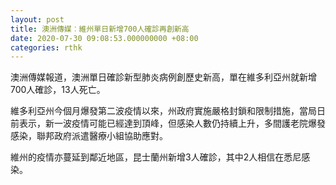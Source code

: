 ```yaml
---
layout: post
title: 澳洲傳媒︰維州單日新增700人確診再創新高
date: 2020-07-30 09:08:53.000000000 +08:00
categories: rthk
---
```


澳洲傳媒報道，澳洲單日確診新型肺炎病例創歷史新高，單在維多利亞州就新增700人確診，13人死亡。

維多利亞州今個月爆發第二波疫情以來，州政府實施嚴格封鎖和限制措施，當局日前表示，新一波疫情可能已經達到頂峰，但感染人數仍持續上升，多間護老院爆發感染，聯邦政府派遣醫療小組協助應對。

維州的疫情亦蔓延到鄰近地區，昆士蘭州新增3人確診，其中2人相信在悉尼感染。
